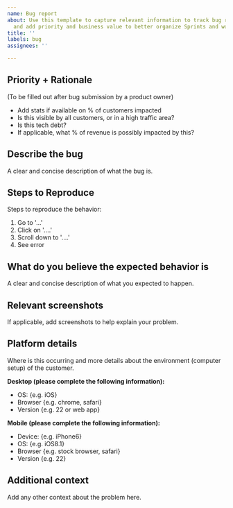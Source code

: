```yaml
---
name: Bug report
about: Use this template to capture relevant information to track bug reports consistently
  and add priority and business value to better organize Sprints and work.
title: ''
labels: bug
assignees: ''

---
```


## Priority + Rationale
(To be filled out after bug submission by a product owner)
-  Add stats if available on % of customers impacted
-  Is this visible by all customers, or in a high traffic area?
-  Is this tech debt?
-  If applicable, what % of revenue is possibly impacted by this?

## Describe the bug
A clear and concise description of what the bug is.

## Steps to Reproduce
Steps to reproduce the behavior:
1. Go to '...'
2. Click on '....'
3. Scroll down to '....'
4. See error

## What do you believe the expected behavior is
A clear and concise description of what you expected to happen.

## Relevant screenshots
If applicable, add screenshots to help explain your problem.

## Platform details
Where is this occurring and more details about the environment (computer setup) of the customer.

**Desktop (please complete the following information):**
 -  OS: {e.g. iOS}
 -  Browser {e.g. chrome, safari}
 -  Version {e.g. 22 or web app}

**Mobile (please complete the following information):**
 -  Device: {e.g. iPhone6}
 -  OS: {e.g. iOS8.1}
 -  Browser {e.g. stock browser, safari}
 -  Version {e.g. 22}

## Additional context
Add any other context about the problem here.
